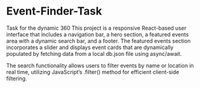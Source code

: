 # Event-Finder-Task
Task for the dynamic 360 
This project is a responsive React-based user interface that includes a navigation bar, a hero section, a featured events area with a dynamic search bar, and a footer. The featured events section incorporates a slider and displays event cards that are dynamically populated by fetching data from a local db.json file using async/await.

The search functionality allows users to filter events by name or location in real time, utilizing JavaScript’s .filter() method for efficient client-side filtering.
